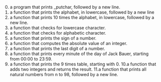 0. a program that prints _putchar, followed by a new line.
1. a function that prints the alphabet, in lowercase, followed by a new line
2. a function that prints 10 times the alphabet, in lowercase, followed by a new line.
3. a function that checks for lowercase character.
4. a function that checks for alphabetic character.
5. a function that prints the sign of a number.
6. a function that computes the absolute value of an integer.
7. a function that prints the last digit of a number.
8. a function that prints every minute of the day of Jack Bauer, starting from 00:00 to 23:59.
9. a function that prints the 9 times table, starting with 0.
10.a function that adds two integers and returns the result.
11.a function that prints all natural numbers from n to 98, followed by a new line.
